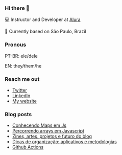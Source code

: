 ### Hi there 👋

💻 Instructor and Developer at [Alura](https://alura.com.br)

🏡 Currently based on São Paulo, Brazil

### Pronous

PT-BR: ele/dele

EN: they/them/he

### Reach me out

- [Twitter](https://twitter.com/onhernandes)
- [LinkedIn](https://linkedin.com/in/onhernandes)
- [My website](https://onhernandes.dev)

### Blog posts

<!-- BLOG-POST-LIST:START -->
- [Conhecendo Maps em Js](https://onhernandes.dev/artigos/conhecendo-maps-em-js/)
- [Percorrendo arrays em Javascript](https://onhernandes.dev/artigos/percorrendo-arrays-javascript/)
- [Zines, artes, projetos e futuro do blog](https://onhernandes.dev/artigos/zines-projetos-futuro-do-blog/)
- [Dicas de organização: aplicativos e metodologias](https://onhernandes.dev/artigos/dicas-de-organizacao-apps-metodologias/)
- [Github Actions](https://onhernandes.dev/artigos/github-actions/)
<!-- BLOG-POST-LIST:END -->
